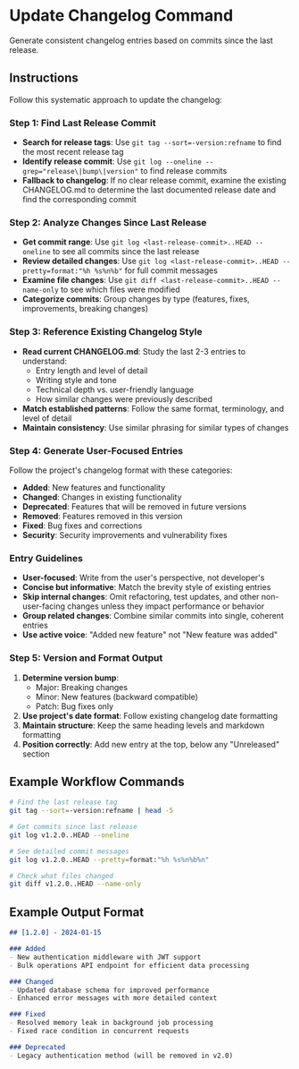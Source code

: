 # Update Changelog Command

Generate consistent changelog entries based on commits since the last release.

## Instructions

Follow this systematic approach to update the changelog:

### Step 1: Find Last Release Commit

- **Search for release tags**: Use `git tag --sort=-version:refname` to find the most recent release tag
- **Identify release commit**: Use `git log --oneline --grep="release\|bump\|version"` to find release commits
- **Fallback to changelog**: If no clear release commit, examine the existing CHANGELOG.md to determine the last
  documented release date and find the corresponding commit

### Step 2: Analyze Changes Since Last Release

- **Get commit range**: Use `git log <last-release-commit>..HEAD --oneline` to see all commits since the last release
- **Review detailed changes**: Use `git log <last-release-commit>..HEAD --pretty=format:"%h %s%n%b"` for full commit
  messages
- **Examine file changes**: Use `git diff <last-release-commit>..HEAD --name-only` to see which files were modified
- **Categorize commits**: Group changes by type (features, fixes, improvements, breaking changes)

### Step 3: Reference Existing Changelog Style

- **Read current CHANGELOG.md**: Study the last 2-3 entries to understand:
    - Entry length and level of detail
    - Writing style and tone
    - Technical depth vs. user-friendly language
    - How similar changes were previously described
- **Match established patterns**: Follow the same format, terminology, and level of detail
- **Maintain consistency**: Use similar phrasing for similar types of changes

### Step 4: Generate User-Focused Entries

Follow the project's changelog format with these categories:

- **Added**: New features and functionality
- **Changed**: Changes in existing functionality
- **Deprecated**: Features that will be removed in future versions
- **Removed**: Features removed in this version
- **Fixed**: Bug fixes and corrections
- **Security**: Security improvements and vulnerability fixes

### Entry Guidelines

- **User-focused**: Write from the user's perspective, not developer's
- **Concise but informative**: Match the brevity style of existing entries
- **Skip internal changes**: Omit refactoring, test updates, and other non-user-facing changes unless they impact
  performance or behavior
- **Group related changes**: Combine similar commits into single, coherent entries
- **Use active voice**: "Added new feature" not "New feature was added"

### Step 5: Version and Format Output

1. **Determine version bump**:
    - Major: Breaking changes
    - Minor: New features (backward compatible)
    - Patch: Bug fixes only
2. **Use project's date format**: Follow existing changelog date formatting
3. **Maintain structure**: Keep the same heading levels and markdown formatting
4. **Position correctly**: Add new entry at the top, below any "Unreleased" section

## Example Workflow Commands

```bash
# Find the last release tag
git tag --sort=-version:refname | head -5

# Get commits since last release
git log v1.2.0..HEAD --oneline

# See detailed commit messages
git log v1.2.0..HEAD --pretty=format:"%h %s%n%b%n"

# Check what files changed
git diff v1.2.0..HEAD --name-only
```

## Example Output Format

```markdown
## [1.2.0] - 2024-01-15

### Added
- New authentication middleware with JWT support
- Bulk operations API endpoint for efficient data processing

### Changed  
- Updated database schema for improved performance
- Enhanced error messages with more detailed context

### Fixed
- Resolved memory leak in background job processing
- Fixed race condition in concurrent requests

### Deprecated
- Legacy authentication method (will be removed in v2.0)
```

